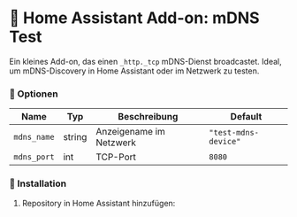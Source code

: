 # 🧠 Home Assistant Add-on: mDNS Test

Ein kleines Add-on, das einen `_http._tcp` mDNS-Dienst broadcastet.
Ideal, um mDNS-Discovery in Home Assistant oder im Netzwerk zu testen.

### 🔧 Optionen

| Name        | Typ    | Beschreibung            | Default              |
| ----------- | ------ | ----------------------- | -------------------- |
| `mdns_name` | string | Anzeigename im Netzwerk | `"test-mdns-device"` |
| `mdns_port` | int    | TCP-Port                | `8080`               |

### 🚀 Installation

1. Repository in Home Assistant hinzufügen:
